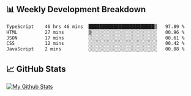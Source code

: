 ## 📊 Weekly Development Breakdown
<!--START_SECTION:waka-->

```txt
TypeScript    46 hrs 46 mins  ████████████████████████▒   97.89 %
HTML          27 mins         ▒░░░░░░░░░░░░░░░░░░░░░░░░   00.96 %
JSON          17 mins         ░░░░░░░░░░░░░░░░░░░░░░░░░   00.61 %
CSS           12 mins         ░░░░░░░░░░░░░░░░░░░░░░░░░   00.42 %
JavaScript    2 mins          ░░░░░░░░░░░░░░░░░░░░░░░░░   00.08 %
```

<!--END_SECTION:waka-->

## 📈 GitHub Stats
[![My Github Stats](https://github-readme-stats.vercel.app/api?username=triagung128&show_icons=true&hide=contribs,issues&count_private=true&theme=tokyonight)](https://github.com/triagung128)

<!-- [![Top Langs](https://github-readme-stats.vercel.app/api/top-langs/?username=triagung128&layout=compact)](https://github.com/triagung128) -->
